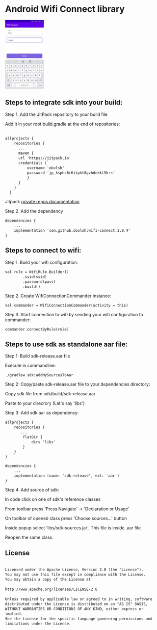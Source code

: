 # Android Wifi Connect library

<p float="left" align="left">
    <img src="/images/sample.jpg" width="25%" />
</p>

## Steps to integrate sdk into your build:

Step 1. Add the JitPack repository to your build file

   Add it in your root build.gradle at the end of repositories:

  ```
  
  allprojects {
      repositories {
        ...
        maven {
        url 'https://jitpack.io'
        credentials {
            username 'obolsh'
            password 'jp_ksphc8r6itpht8gvhdekkl5hrs'
            }
        }
      }
    }
  ```

Jitpack [private repos documentation](https://jitpack.io/docs/PRIVATE/)

Step 2. Add the dependency

```
dependencies {
    ...
    implementation 'com.github.obolsh:wifi-connect:1.0.4'
}
```

## Steps to connect to wifi:

Step 1. Build your wifi configuration:

```
val rule = WifiRule.Builder()
        .ssid(ssid)
        .password(pass)
        .build()
```

Step 2. Create WifiConnectionCommander instance:

```
val commander = WifiConnectionCommander(activity = this)
```

Step 3. Start connection to wifi by sending your wifi configuration to commander:

```
commander.connectByRule(rule)
```


## Steps to use sdk as standalone aar file:

Step 1: Build sdk-release.aar file

Execute in commandline:

```
./gradlew sdk:addMySourcesToAar
```

Step 2: Copy/paste sdk-release.aar file to your dependencies directory:

Copy sdk file from sdk/build/sdk-release.aar

Paste to your direcrory (Let's say 'libs')

Step 3: Add sdk aar as dependency:

```
allprojects {
    repositories {
       ...
        flatDir {
            dirs 'libs'
        }
    }
}
```

```
dependencies {
    ...
    implementation (name: 'sdk-release', ext: 'aar')
}
```

Step 4. Add source of sdk:

In code click on one of sdk's reference classes

From toolbar press 'Press Navigate' -> 'Declaration or Usage'

On toolbar of opened class press 'Choose sources...' button

Inside popup select 'libs/sdk-sources.jar'. This file is inside .aar file

Reopen the same class.



## License

```Copyright 2021 Oleksii Bolshakov

Licensed under the Apache License, Version 2.0 (the "License").
You may not use this file except in compliance with the License.
You may obtain a copy of the License at

http://www.apache.org/licenses/LICENSE-2.0

Unless required by applicable law or agreed to in writing, software
distributed under the License is distributed on an "AS IS" BASIS,
WITHOUT WARRANTIES OR CONDITIONS OF ANY KIND, either express or implied.
See the License for the specific language governing permissions and
limitations under the License.
```
